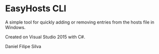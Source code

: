 # EasyHosts CLI

A simple tool for quickly adding or removing entries from the hosts file in Windows.

Created on Visual Studio 2015 with C#.

Daniel Filipe Silva
